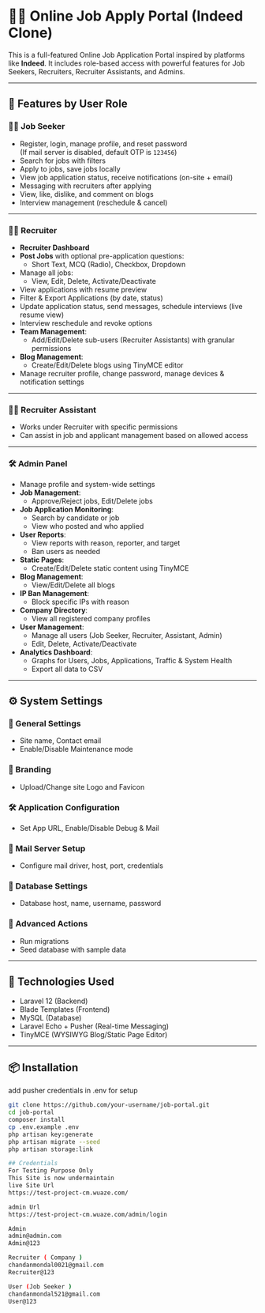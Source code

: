 # 🧑‍💼 Online Job Apply Portal (Indeed Clone)

This is a full-featured Online Job Application Portal inspired by platforms like **Indeed**. It includes role-based access with powerful features for Job Seekers, Recruiters, Recruiter Assistants, and Admins.

---

## 🚀 Features by User Role

### 👨‍💻 Job Seeker

- Register, login, manage profile, and reset password  
  (If mail server is disabled, default OTP is `123456`)
- Search for jobs with filters
- Apply to jobs, save jobs locally
- View job application status, receive notifications (on-site + email)
- Messaging with recruiters after applying
- View, like, dislike, and comment on blogs
- Interview management (reschedule & cancel)

---

### 🧑‍💼 Recruiter

- **Recruiter Dashboard**
- **Post Jobs** with optional pre-application questions:
  - Short Text, MCQ (Radio), Checkbox, Dropdown
- Manage all jobs:
  - View, Edit, Delete, Activate/Deactivate
- View applications with resume preview
- Filter & Export Applications (by date, status)
- Update application status, send messages, schedule interviews (live resume view)
- Interview reschedule and revoke options
- **Team Management**:
  - Add/Edit/Delete sub-users (Recruiter Assistants) with granular permissions
- **Blog Management**:
  - Create/Edit/Delete blogs using TinyMCE editor
- Manage recruiter profile, change password, manage devices & notification settings

---

### 🧑‍💼 Recruiter Assistant

- Works under Recruiter with specific permissions
- Can assist in job and applicant management based on allowed access

---

### 🛠️ Admin Panel

- Manage profile and system-wide settings
- **Job Management**:
  - Approve/Reject jobs, Edit/Delete jobs
- **Job Application Monitoring**:
  - Search by candidate or job
  - View who posted and who applied
- **User Reports**:
  - View reports with reason, reporter, and target
  - Ban users as needed
- **Static Pages**:
  - Create/Edit/Delete static content using TinyMCE
- **Blog Management**:
  - View/Edit/Delete all blogs
- **IP Ban Management**:
  - Block specific IPs with reason
- **Company Directory**:
  - View all registered company profiles
- **User Management**:
  - Manage all users (Job Seeker, Recruiter, Assistant, Admin)
  - Edit, Delete, Activate/Deactivate
- **Analytics Dashboard**:
  - Graphs for Users, Jobs, Applications, Traffic & System Health
  - Export all data to CSV

---

## ⚙️ System Settings

### 🔧 General Settings
- Site name, Contact email
- Enable/Disable Maintenance mode

### 🎨 Branding
- Upload/Change site Logo and Favicon

### 🛠️ Application Configuration
- Set App URL, Enable/Disable Debug & Mail

### 📧 Mail Server Setup
- Configure mail driver, host, port, credentials

### 💾 Database Settings
- Database host, name, username, password

### 🧪 Advanced Actions
- Run migrations
- Seed database with sample data

---

## 📁 Technologies Used

- Laravel 12 (Backend)
- Blade Templates (Frontend)
- MySQL (Database)
- Laravel Echo + Pusher (Real-time Messaging)
- TinyMCE (WYSIWYG Blog/Static Page Editor)

---

## 📦 Installation
add pusher credentials in .env for setup
```bash
git clone https://github.com/your-username/job-portal.git
cd job-portal
composer install
cp .env.example .env
php artisan key:generate
php artisan migrate --seed
php artisan storage:link

## Credentials 
For Testing Purpose Only
This Site is now undermaintain
live Site Url
https://test-project-cm.wuaze.com/

admin Url 
https://test-project-cm.wuaze.com/admin/login

Admin 
admin@admin.com
Admin@123

Recruiter ( Company )
chandanmondal0021@gmail.com
Recruiter@123

User (Job Seeker )
chandanmondal521@gmail.com
User@123
